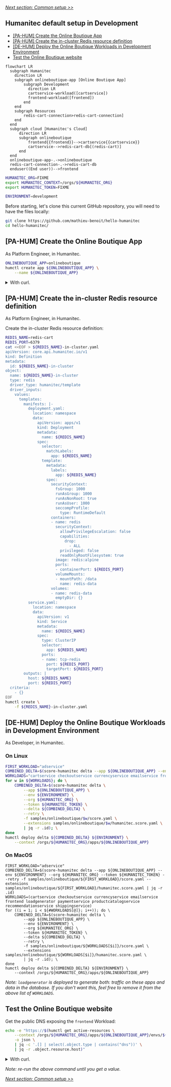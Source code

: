 [_Next section: Common setup >>_](/docs/common.md)

## Humanitec default setup in Development

- [[PA-HUM] Create the Online Boutique App](#pa-hum-create-the-online-boutique-app)
- [[PA-HUM] Create the in-cluster Redis resource definition](#pa-hum-create-the-in-cluster-redis-resource-definition)
- [[DE-HUM] Deploy the Online Boutique Workloads in Development Environment](#de-hum-deploy-the-online-boutique-workloads-in-development-environment)
- [Test the Online Boutique website](#test-the-online-boutique-website)

```mermaid
flowchart LR
  subgraph Humanitec
    direction LR
    subgraph onlineboutique-app [Online Boutique App]
        subgraph Development
          direction LR
          cartservice-workload([cartservice])
          frontend-workload([frontend])
        end
    end
    subgraph Resources
        redis-cart-connection>redis-cart-connection]
    end
  end
  subgraph cloud [Humanitec's Cloud]
      direction LR
      subgraph onlineboutique
          frontend{{frontend}}-->cartservice{{cartservice}}
          cartservice-->redis-cart-db[(redis-cart)]
      end
  end
  onlineboutique-app-.->onlineboutique
  redis-cart-connection-.->redis-cart-db
  enduser((End user))-->frontend
```

```bash
HUMANITEC_ORG=FIXME
export HUMANITEC_CONTEXT=/orgs/${HUMANITEC_ORG}
export HUMANITEC_TOKEN=FIXME

ENVIRONMENT=development
```

Before starting, let's clone this current GitHub repository, you will need to have the files locally:
```bash
git clone https://github.com/mathieu-benoit/hello-humanitec
cd hello-humanitec/
```

## [PA-HUM] Create the Online Boutique App

As Platform Engineer, in Humanitec.

```bash
ONLINEBOUTIQUE_APP=onlineboutique
humctl create app ${ONLINEBOUTIQUE_APP} \
    --name ${ONLINEBOUTIQUE_APP}
```

<details>
  <summary>With curl.</summary>
  
  ```bash
  ONLINEBOUTIQUE_APP=onlineboutique
  curl "https://api.humanitec.io/orgs/${HUMANITEC_ORG}/apps" \
      -X POST \
      -H "Authorization: Bearer ${HUMANITEC_TOKEN}" \
      -H "Content-Type: application/json" \
      -d @- <<EOF
  {
    "id": "${ONLINEBOUTIQUE_APP}", 
    "name": "Online Boutique"
  }
  EOF
  ```
</details>

## [PA-HUM] Create the in-cluster Redis resource definition

As Platform Engineer, in Humanitec.

Create the in-cluster Redis resource definition:
```bash
REDIS_NAME=redis-cart
REDIS_PORT=6379
cat <<EOF > ${REDIS_NAME}-in-cluster.yaml
apiVersion: core.api.humanitec.io/v1
kind: Definition
metadata:
  id: ${REDIS_NAME}-in-cluster
object:
  name: ${REDIS_NAME}-in-cluster
  type: redis
  driver_type: humanitec/template
  driver_inputs:
    values:
      templates:
        manifests: |-
          deployment.yaml:
            location: namespace
            data:
              apiVersion: apps/v1
              kind: Deployment
              metadata:
                name: ${REDIS_NAME}
              spec:
                selector:
                  matchLabels:
                    app: ${REDIS_NAME}
                template:
                  metadata:
                    labels:
                      app: ${REDIS_NAME}
                  spec:
                    securityContext:
                      fsGroup: 1000
                      runAsGroup: 1000
                      runAsNonRoot: true
                      runAsUser: 1000
                      seccompProfile:
                        type: RuntimeDefault
                    containers:
                    - name: redis
                      securityContext:
                        allowPrivilegeEscalation: false
                        capabilities:
                          drop:
                            - ALL
                        privileged: false
                        readOnlyRootFilesystem: true
                      image: redis:alpine
                      ports:
                      - containerPort: ${REDIS_PORT}
                      volumeMounts:
                      - mountPath: /data
                        name: redis-data
                    volumes:
                    - name: redis-data
                      emptyDir: {}
          service.yaml:
            location: namespace
            data:
              apiVersion: v1
              kind: Service
              metadata:
                name: ${REDIS_NAME}
              spec:
                type: ClusterIP
                selector:
                  app: ${REDIS_NAME}
                ports:
                - name: tcp-redis
                  port: ${REDIS_PORT}
                  targetPort: ${REDIS_PORT}
        outputs: |
          host: ${REDIS_NAME}
          port: ${REDIS_PORT}
  criteria:
    - {}
EOF
humctl create \
    -f ${REDIS_NAME}-in-cluster.yaml
```

## [DE-HUM] Deploy the Online Boutique Workloads in Development Environment

As Developer, in Humanitec.

### On Linux

```bash
FIRST_WORKLOAD="adservice"
COMBINED_DELTA=$(score-humanitec delta --app ${ONLINEBOUTIQUE_APP} --env ${ENVIRONMENT} --org ${HUMANITEC_ORG} --token ${HUMANITEC_TOKEN} --retry -f samples/onlineboutique/${FIRST_WORKLOAD}/score.yaml --extensions samples/onlineboutique/${FIRST_WORKLOAD}/humanitec.score.yaml | jq -r .id)
WORKLOADS="cartservice checkoutservice currencyservice emailservice frontend loadgenerator paymentservice productcatalogservice recommendationservice shippingservice"
for w in ${WORKLOADS}; do \
    COMBINED_DELTA=$(score-humanitec delta \
        --app ${ONLINEBOUTIQUE_APP} \
        --env ${ENVIRONMENT} \
        --org ${HUMANITEC_ORG} \
        --token ${HUMANITEC_TOKEN} \
        --delta ${COMBINED_DELTA} \
        --retry \
        -f samples/onlineboutique/$w/score.yaml \
        --extensions samples/onlineboutique/$w/humanitec.score.yaml \
        | jq -r .id); \
done
humctl deploy delta ${COMBINED_DELTA} ${ENVIRONMENT} \
    --context /orgs/${HUMANITEC_ORG}/apps/${ONLINEBOUTIQUE_APP}
```

### On MacOS

```
FIRST_WORKLOAD="adservice"
COMBINED_DELTA=$(score-humanitec delta --app ${ONLINEBOUTIQUE_APP} --env ${ENVIRONMENT} --org ${HUMANITEC_ORG} --token ${HUMANITEC_TOKEN} --retry -f samples/onlineboutique/${FIRST_WORKLOAD}/score.yaml --extensions samples/onlineboutique/${FIRST_WORKLOAD}/humanitec.score.yaml | jq -r .id)
WORKLOADS=(cartservice checkoutservice currencyservice emailservice frontend loadgenerator paymentservice productcatalogservice recommendationservice shippingservice)
for ((i = 1; i < ${#WORKLOADS[@]}; i++)); do \
    COMBINED_DELTA=$(score-humanitec delta \
        --app ${ONLINEBOUTIQUE_APP} \
        --env ${ENVIRONMENT} \
        --org ${HUMANITEC_ORG} \
        --token ${HUMANITEC_TOKEN} \
        --delta ${COMBINED_DELTA} \
        --retry \
        -f samples/onlineboutique/${WORKLOADS[$i]}/score.yaml \
        --extensions samples/onlineboutique/${WORKLOADS[$i]}/humanitec.score.yaml \
        | jq -r .id); \
done
humctl deploy delta ${COMBINED_DELTA} ${ENVIRONMENT} \
    --context /orgs/${HUMANITEC_ORG}/apps/${ONLINEBOUTIQUE_APP}
```

_Note: `loadgenerator` is deployed to generate both: traffic on these apps and data in the database. If you don't want this, feel free to remove it from the above list of `WORKLOADS`._

## Test the Online Boutique website

Get the public DNS exposing the `frontend` Workload:
```bash
echo -e "https://$(humctl get active-resources \
    --context /orgs/${HUMANITEC_ORG}/apps/${ONLINEBOUTIQUE_APP}/envs/${ENVIRONMENT} \
    -o json \
    | jq -c '.[] | select(.object.type | contains("dns"))' \
    | jq -r .object.resource.host)"
```
<details>
  <summary>With curl.</summary>
  
  ```bash
  echo -e "https://$(curl "https://api.humanitec.io/orgs/${HUMANITEC_ORG}/apps/${ONLINEBOUTIQUE_APP}/envs/${ENVIRONMENT}/resources" \
      -s \
      -H "Authorization: Bearer ${HUMANITEC_TOKEN}" \
      -H "Content-Type: application/json" \
      | jq -c '.[] | select(.type | contains("dns"))' \
      | jq -r .resource.host)"
  ```
</details>

_Note: re-run the above command until you get a value._

[_Next section: Common setup >>_](/docs/common.md)
